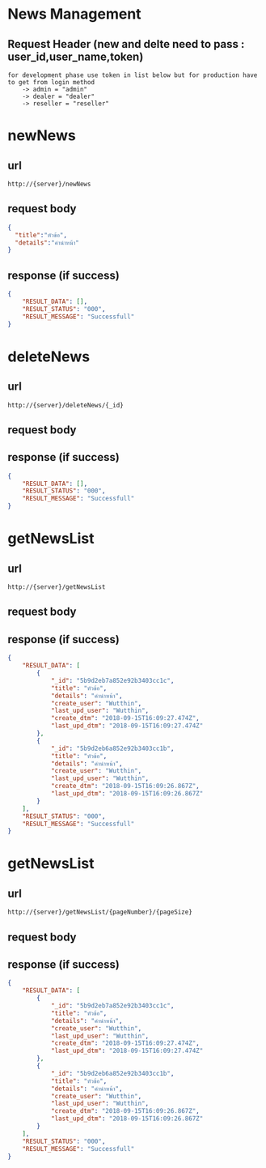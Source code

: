 # News Management

## Request Header (new and delte need to pass : user_id,user_name,token)
    for development phase use token in list below but for production have to get from login method
        -> admin = "admin"
        -> dealer = "dealer"
        -> reseller = "reseller"

# newNews

## url
    http://{server}/newNews 

## request body
```json
{
  "title":"หัวข้อ",
  "details":"คำนำหน้า"
}
```
## response (if success)

```json
{
    "RESULT_DATA": [],
    "RESULT_STATUS": "000",
    "RESULT_MESSAGE": "Successfull"
}
```

# deleteNews

## url
    http://{server}/deleteNews/{_id} 

## request body

## response (if success)

```json
{
    "RESULT_DATA": [],
    "RESULT_STATUS": "000",
    "RESULT_MESSAGE": "Successfull"
}
```
# getNewsList

## url
    http://{server}/getNewsList 

## request body

## response (if success)

```json
{
    "RESULT_DATA": [
        {
            "_id": "5b9d2eb7a852e92b3403cc1c",
            "title": "หัวข้อ",
            "details": "คำนำหน้า",
            "create_user": "Wutthin",
            "last_upd_user": "Wutthin",
            "create_dtm": "2018-09-15T16:09:27.474Z",
            "last_upd_dtm": "2018-09-15T16:09:27.474Z"
        },
        {
            "_id": "5b9d2eb6a852e92b3403cc1b",
            "title": "หัวข้อ",
            "details": "คำนำหน้า",
            "create_user": "Wutthin",
            "last_upd_user": "Wutthin",
            "create_dtm": "2018-09-15T16:09:26.867Z",
            "last_upd_dtm": "2018-09-15T16:09:26.867Z"
        }
    ],
    "RESULT_STATUS": "000",
    "RESULT_MESSAGE": "Successfull"
}
```

# getNewsList

## url
    http://{server}/getNewsList/{pageNumber}/{pageSize} 

## request body

## response (if success)

```json
{
    "RESULT_DATA": [
        {
            "_id": "5b9d2eb7a852e92b3403cc1c",
            "title": "หัวข้อ",
            "details": "คำนำหน้า",
            "create_user": "Wutthin",
            "last_upd_user": "Wutthin",
            "create_dtm": "2018-09-15T16:09:27.474Z",
            "last_upd_dtm": "2018-09-15T16:09:27.474Z"
        },
        {
            "_id": "5b9d2eb6a852e92b3403cc1b",
            "title": "หัวข้อ",
            "details": "คำนำหน้า",
            "create_user": "Wutthin",
            "last_upd_user": "Wutthin",
            "create_dtm": "2018-09-15T16:09:26.867Z",
            "last_upd_dtm": "2018-09-15T16:09:26.867Z"
        }
    ],
    "RESULT_STATUS": "000",
    "RESULT_MESSAGE": "Successfull"
}
```